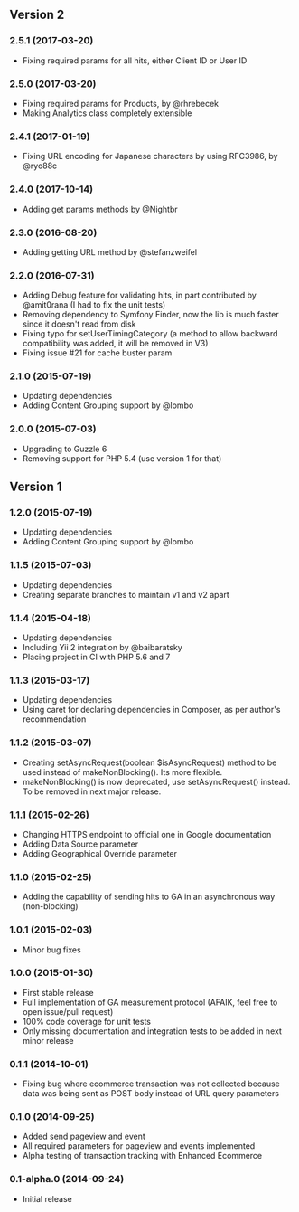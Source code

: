 ## Version 2
### 2.5.1 (2017-03-20)
 * Fixing required params for all hits, either Client ID or User ID

### 2.5.0 (2017-03-20)
 * Fixing required params for Products, by @rhrebecek
 * Making Analytics class completely extensible

### 2.4.1 (2017-01-19)
 * Fixing URL encoding for Japanese characters by using RFC3986, by @ryo88c

### 2.4.0 (2017-10-14)
 * Adding get params methods by @Nightbr

### 2.3.0 (2016-08-20)
 * Adding getting URL method by @stefanzweifel

### 2.2.0 (2016-07-31)
 * Adding Debug feature for validating hits, in part contributed by @amit0rana (I had to fix the unit tests)
 * Removing dependency to Symfony Finder, now the lib is much faster since it doesn't read from disk
 * Fixing typo for setUserTimingCategory (a method to allow backward compatibility was added, it will be removed in V3)
 * Fixing issue #21 for cache buster param

### 2.1.0 (2015-07-19)
 * Updating dependencies
 * Adding Content Grouping support by @lombo

### 2.0.0 (2015-07-03)
 * Upgrading to Guzzle 6
 * Removing support for PHP 5.4 (use version 1 for that)

## Version 1
### 1.2.0 (2015-07-19)
 * Updating dependencies
 * Adding Content Grouping support by @lombo

### 1.1.5 (2015-07-03)
 * Updating dependencies
 * Creating separate branches to maintain v1 and v2 apart

### 1.1.4 (2015-04-18)
 * Updating dependencies
 * Including Yii 2 integration by @baibaratsky
 * Placing project in CI with PHP 5.6 and 7

### 1.1.3 (2015-03-17)
 * Updating dependencies
 * Using caret for declaring dependencies in Composer, as per author's recommendation

### 1.1.2 (2015-03-07)
 * Creating setAsyncRequest(boolean $isAsyncRequest) method to be used instead of makeNonBlocking(). Its more flexible.
 * makeNonBlocking() is now deprecated, use setAsyncRequest() instead. To be removed in next major release.

### 1.1.1 (2015-02-26)
 * Changing HTTPS endpoint to official one in Google documentation
 * Adding Data Source parameter
 * Adding Geographical Override parameter

### 1.1.0 (2015-02-25)
 * Adding the capability of sending hits to GA in an asynchronous way (non-blocking)

### 1.0.1 (2015-02-03)
 * Minor bug fixes

### 1.0.0 (2015-01-30)

 * First stable release
 * Full implementation of GA measurement protocol (AFAIK, feel free to open issue/pull request)
 * 100% code coverage for unit tests
 * Only missing documentation and integration tests to be added in next minor release

### 0.1.1 (2014-10-01)

  * Fixing bug where ecommerce transaction was not collected because data was being sent as POST body instead
  of URL query parameters

### 0.1.0 (2014-09-25)

  * Added send pageview and event
  * All required parameters for pageview and events implemented
  * Alpha testing of transaction tracking with Enhanced Ecommerce

### 0.1-alpha.0 (2014-09-24)

  * Initial release
